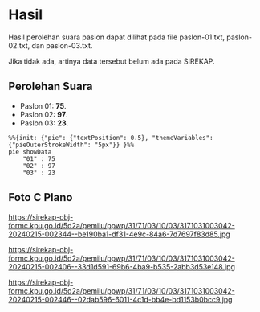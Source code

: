 # Hasil

Hasil perolehan suara paslon dapat dilihat pada file paslon-01.txt, paslon-02.txt, dan paslon-03.txt.

Jika tidak ada, artinya data tersebut belum ada pada SIREKAP.

## Perolehan Suara

 * Paslon 01: **75**.
 * Paslon 02: **97**.
 * Paslon 03: **23**.

```mermaid
%%{init: {"pie": {"textPosition": 0.5}, "themeVariables": {"pieOuterStrokeWidth": "5px"}} }%%
pie showData
    "01" : 75
    "02" : 97
    "03" : 23
```
## Foto C Plano

https://sirekap-obj-formc.kpu.go.id/5d2a/pemilu/ppwp/31/71/03/10/03/3171031003042-20240215-002344--be190ba1-df31-4e9c-84a6-7d7697f83d85.jpg

https://sirekap-obj-formc.kpu.go.id/5d2a/pemilu/ppwp/31/71/03/10/03/3171031003042-20240215-002406--33d1d591-69b6-4ba9-b535-2abb3d53e148.jpg

https://sirekap-obj-formc.kpu.go.id/5d2a/pemilu/ppwp/31/71/03/10/03/3171031003042-20240215-002446--02dab596-6011-4c1d-bb4e-bd1153b0bcc9.jpg
